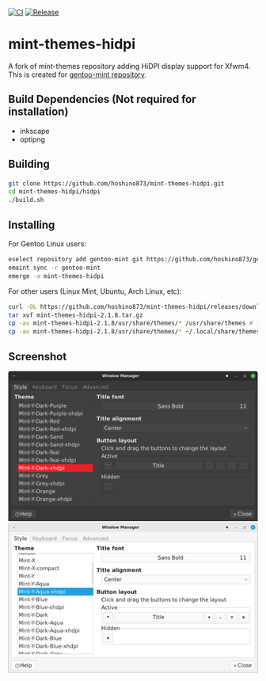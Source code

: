 [![CI](https://github.com/hoshino873/mint-themes-hidpi/actions/workflows/ci.yml/badge.svg)](https://github.com/hoshino873/mint-themes-hidpi/actions/workflows/ci.yml)
[![Release](https://github.com/hoshino873/mint-themes-hidpi/actions/workflows/release.yml/badge.svg)](https://github.com/hoshino873/mint-themes-hidpi/actions/workflows/release.yml)

# mint-themes-hidpi
A fork of mint-themes repository adding HiDPI display support for Xfwm4. This is created for [gentoo-mint repository](https://github.com/hoshino873/gentoo-mint).

## Build Dependencies (Not required for installation)
- inkscape
- optipng

## Building
```bash
git clone https://github.com/hoshino873/mint-themes-hidpi.git
cd mint-themes-hidpi/hidpi
./build.sh
```

## Installing
For Gentoo Linux users:
```bash
eselect repository add gentoo-mint git https://github.com/hoshino873/gentoo-mint.git
emaint sync -r gentoo-mint
emerge -a mint-themes-hidpi
```

For other users (Linux Mint, Ubuntu, Arch Linux, etc):
```bash
curl -OL https://github.com/hoshino873/mint-themes-hidpi/releases/download/2.1.8/mint-themes-hidpi-2.1.8.tar.gz
tar xvf mint-themes-hidpi-2.1.8.tar.gz
cp -av mint-themes-hidpi-2.1.8/usr/share/themes/* /usr/share/themes # for all users
cp -av mint-themes-hidpi-2.1.8/usr/share/themes/* ~/.local/share/themes # only for yourself
```

## Screenshot
![dark.png](/assets/images/dark.png)
![light.png](/assets/images/light.png)
